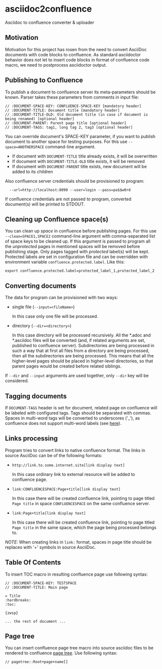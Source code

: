# asciidoc2confluence
Asciidoc to confluence converter & uploader


## Motivation
Motivation for this project has rosen from the need to convert AsciiDoc documents with code blocks to confluence. As standard asciidoctor behavior does not let to insert code blocks in format of confluence code macro, we need to postprocess asciidoctor output.


## Publishing to Confluence
To publish a document to confluence server its meta-parameters should be known.
Parser takes these parameters from comments in input file:

```
// :DOCUMENT-SPACE-KEY: CONFLUENCE-SPACE-KEY [mandatory header]
// :DOCUMENT-TITLE: Document title [mandatory header]
// :DOCUMENT-TITLE-OLD: Old document title (in case if document is being renamed) [optional header]
// :DOCUMENT-PARENT: Parent page title [optional header]
// :DOCUMENT-TAGS: tag1, long tag 2, tag3 [optional header]
```

You can override document's SPACE-KEY parameter, if you want to publish document to another space for testing purposes.
For this use `--space=ANOTHERSPACE` command-line argument.  

- If document with `DOCUMENT-TITLE` title already exists, it will be overwritten
- If document with `DOCUMENT-TITLE-OLD` title exists, it will be removed
- If document with `DOCUMENT-PARENT` title exists, new document will be added to its children

Also confluence server credentials should be provisioned to program:

```
  --url=http://localhost:8090 --user=login --pass=pa$$w0rd
```

If confluence credentials are not passed to program, converted document(s) will be printed to STDOUT.


## Cleaning up Confluence space(s)
You can clean up _space_ in confluence before publishing pages. For this use `--clean=SPACE1,SPACE2` command-line 
argument with comma-separated list of space keys to be cleaned up. If this argument is passed to program all the 
_unprotected_ pages in mentioned spaces will be removed before publishing stage. Only pages tagged with _protected_ 
label(s) will be kept. Protected labels are set in configuration file and can be overridden with environment variable 
`confluence.protected.label`. Like this:

```
export confluence.protected.label=protected_label_1,protected_label_2
``` 

## Converting documents
The data for program can be provisioned with two ways:
- single file (`--input=<fileName>`)

    In this case only one file will be processed.
    
- directory (`--dir=<directory>`)
    
    In this case directory will be processed recursively. All the *.adoc and *.asciidoc files will be converted (and, 
    if related arguments are set, published to confluence server). Subdirectories are being processed in such a way 
    that at first all files from a directory are being processed, then all the subdirectories are being processed. 
    This means that all the higher-level pages should be placed in higher-level directories, so that parent pages would
    be created before related siblings.
    
If `--dir` and `--input` arguments are used together, only `--dir` key will be considered.


## Tagging documents
If `DOCUMENT-TAGS` header is set for document, related page on confluence will be labeled with configured tags. Tags 
should be separated with commas. Spaces in multi-word tags will be converted to underscores ('_'), as confluence does 
not support multi-word labels 
(see [here](https://confluence.atlassian.com/jirakb/creating-multiple-word-labels-779160786.html)).


## Links processing
Program tries to convert links to native confluence format. The links in source AsciiDoc can be of the 
following formats:

* `http://link.to.some.internet.site[link display text]`

    In this case ordinary link to external resource will be added to confluence page.
    
* `link:CONFLUENCESPACE:Page+title[link display text]`
    
    In this case there will be created confluence link, pointing to page titled `Page title` in space `CONFLUENCESPACE` 
    on the same confluence server.
    
* `link:Page+title[link display text]`

    In this case there will be created confluence link, pointing to page titled `Page title` in the same space, which the
    page being processed belongs to.
    
*NOTE*: When creating links in `link:` format, spaces in page title should be replaces with '+' symbols in 
source AsciiDoc. 


## Table Of Contents
To insert TOC macro in resulting confluence page use following syntax:

```
// :DOCUMENT-SPACE-KEY: TESTSPACE
// :DOCUMENT-TITLE: Main page

= Title
:hardbreaks:
:toc:

{zwsp}

... the rest of document ...
```

## Page tree
You can insert confluence page tree macro into source asciidoc files to be rendered to confluence 
[page tree](https://confluence.atlassian.com/display/CONF55/Page+Tree+Macro). Use following syntax:

```
// pagetree::Root+page+name[]
```
